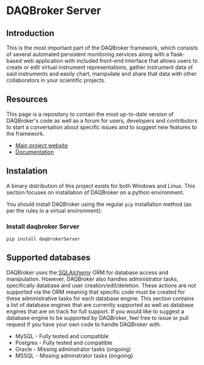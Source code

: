 # DAQBroker Server

## Introduction

This is the most important part of the DAQBroker framework, which consists of several automated persistent monitoring services along with a flask-based web application with included front-end interface that allows users to create or edit virtual instrument representations, gather instrument data of said instruments and easily chart, manipulate and share that data with other collaborators in your scientific projects.

## Resources

This page is a repository to contain the most up-to-date version of DAQBroker's code as well as a forum for users, developers and contributors to start a conversation about specific issues and to suggest new features to the framework.

* [Main project website](https://daqbroker.com)
* [Documentation](https://daqbroker.com/documentation)

## Instalation

A binary distribution of this project exists for both Windows and Linux. This section focuses on installation of DAQBroker on a python environment.

You should install DAQBroker using the regular `pip` installation method (as per the rules in a virtual environment):

### Install daqbroker Server

```
pip install daqbrokerServer
```

## Supported databases

DAQBroker uses the [SQLAlchemy](https://www.sqlalchemy.org/) ORM for database access and manipulation. However, DAQBroker also handles administrator tasks, specifically database and user creation/edit/deletion. These actions are not supported via the ORM meaning that specific code must be created for these administrative tasks for each database engine. This section contains a list of database engines that are currently supported as well as database engines that are on track for full support. If you would like to suggest a database engine to be supported by DAQBroker, feel free to issue or pull request if you have your own code to handle DAQBroker with.

* MySQL - Fully tested and compatible
* Postgres - Fully tested and compatible
* Oracle - Missing adminstrator tasks (ongoing)
* MSSQL - Missing adminstrator tasks (ongoing)
